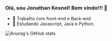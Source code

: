 ### Olá, sou Jonathan Kesnel! Bem vindo!!! 👋


- 🔭 Trabalho com front-end e Back-end
- 🌱 Estudando Javascript, Java e Python.


![Anurag's GitHub stats](https://github-readme-stats.vercel.app/api?username=jonathankesnel&show_icons=true&theme=radical)


